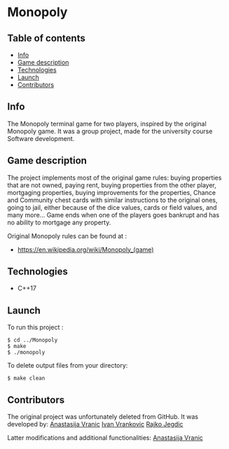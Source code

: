 # Monopoly

## Table of contents
* [Info](#info)
* [Game description](#game-description)
* [Technologies](#technologies)
* [Launch](#launch)
* [Contributors](#contributors)



## Info
The Monopoly terminal game for two players, inspired by the original Monopoly game.
It was a group project, made for the university course Software development.



## Game description 
The project implements most of the original game rules:
buying properties that are not owned, paying rent, buying properties from the other player,
mortgaging properties, buying improvements for the properties,
Chance and Community chest cards with similar instructions to the original ones,
going to jail, either because of the dice values, cards or field values,
and many more...
Game ends when one of the players goes bankrupt and has no ability to mortgage any property.

Original Monopoly rules can be found at :
* https://en.wikipedia.org/wiki/Monopoly_(game)



## Technologies
* C++17



## Launch
To run this project :

```
$ cd ../Monopoly
$ make
$ ./monopoly
```

To delete output files from your directory:

```
$ make clean
```



## Contributors
The original project was unfortunately deleted from GitHub.
It was developed by:
[Anastasija Vranic](https://github.com/anjaav)
[Ivan Vrankovic](https://github.com/ivanczv)
[Rajko Jegdic](https://github.com/RajkoJegdic)

Latter modifications and additional functionalities:
[Anastasija Vranic](https://github.com/anjaav)